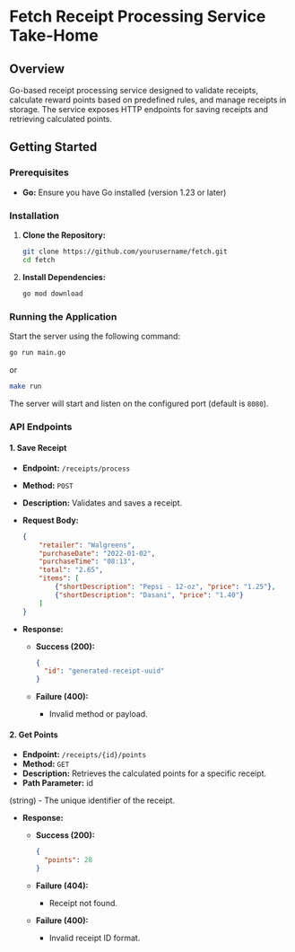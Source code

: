 # Fetch Receipt Processing Service Take-Home

## Overview

Go-based receipt processing service designed to validate receipts, calculate reward points based on predefined rules, and manage receipts in storage. The service exposes HTTP endpoints for saving receipts and retrieving calculated points.

## Getting Started

### Prerequisites

- **Go:** Ensure you have Go installed (version 1.23 or later)

### Installation

1. **Clone the Repository:**

   ```bash
   git clone https://github.com/yourusername/fetch.git
   cd fetch
   ```

2. **Install Dependencies:**
   ```bash
   go mod download
   ```

### Running the Application

Start the server using the following command:

```bash
go run main.go
```

or

```bash
make run
```

The server will start and listen on the configured port (default is `8080`).

### API Endpoints

#### 1. Save Receipt

- **Endpoint:** `/receipts/process`
- **Method:** `POST`
- **Description:** Validates and saves a receipt.
- **Request Body:**

  ```json
  {
      "retailer": "Walgreens",
      "purchaseDate": "2022-01-02",
      "purchaseTime": "08:13",
      "total": "2.65",
      "items": [
          {"shortDescription": "Pepsi - 12-oz", "price": "1.25"},
          {"shortDescription": "Dasani", "price": "1.40"}
      ]
  }
  ```

- **Response:**
  - **Success (200):**

    ```json
    {
      "id": "generated-receipt-uuid"
    }
    ```

  - **Failure (400):**
    - Invalid method or payload.

#### 2. Get Points

- **Endpoint:** `/receipts/{id}/points`
- **Method:** `GET`
- **Description:** Retrieves the calculated points for a specific receipt.
- **Path Parameter:** id

 (string) - The unique identifier of the receipt.
- **Response:**
  - **Success (200):**

    ```json
    {
      "points": 28
    }
    ```

  - **Failure (404):**
    - Receipt not found.

  - **Failure (400):**
    - Invalid receipt ID format.